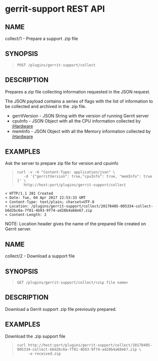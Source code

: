 gerrit-support REST API
==============================

NAME
----
collect/1 - Prepare a support .zip file

SYNOPSIS
--------
>     POST /plugins/gerrit-support/collect

DESCRIPTION
-----------
Prepares a zip file collecting information requested in the JSON request.

The JSON payload contains a series of flags with the list of information to be
collected and archived in the .zip file.

- gerritVersion - JSON String with the version of running Gerrit server
- cpuInfo - JSON Object with all the CPU information collected by [jHardware](https://github.com/profesorfalken/jHardware)
- memInfo - JSON Object with all the Memory information collected by [jHardware](https://github.com/profesorfalken/jHardware)

EXAMPLES
--------

Ask the server to prepare zip file for version and cpuinfo

>     curl -v -H "Content-Type: application/json" \
>        -d '{"gerritVersion": true,"cpuInfo": true, "memInfo": true }' \
>        http://host:port/plugins/gerrit-support/collect

```
< HTTP/1.1 201 Created
< Date: Tue, 04 Apr 2017 22:53:33 GMT
< Content-Type: text/plain; charset=UTF-8
< Location: /plugins/gerrit-support/collect/20170405-005334-collect-b6d2bc6a-7f01-4b93-9f74-ad28b4a68e67.zip
< Content-Length: 2

```
NOTE: Location header gives the name of the prepared file created on Gerrit server.

NAME
----
collect/2 - Download a support file

SYNOPSIS
--------
>     GET /plugins/gerrit-support/collect/<zip file name>

DESCRIPTION
-----------
Download a Gerrit support .zip file previously prepared.

EXAMPLES
--------

Download the .zip support file

>     curl http://host:port/plugins/gerrit-support/collect/20170405-005334-collect-b6d2bc6a-7f01-4b93-9f74-ad28b4a68e67.zip \
>          -o received.zip

